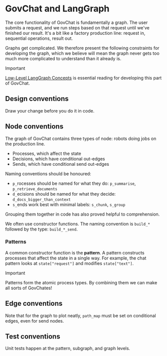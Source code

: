 # GovChat and LangGraph

The core functionality of GovChat is fundamentally a graph. The user submits a request, and we run steps based on that request until we've finished our result. It's a bit like a factory production line: request in, sequential operations, result out.

Graphs get complicated. We therefore present the following constraints for developing the graph, which we believe will mean the graph never gets too much more complicated to understand than it already is.

> [!IMPORTANT]
> [Low-Level LangGraph Concepts](https://langchain-ai.github.io/langgraph/concepts/low_level/) is essential reading for developing this part of GovChat.

## Design conventions

Draw your change before you do it in code.

## Node conventions

The graph of GovChat contains three types of node: robots doing jobs on the production line.

* Processes, which affect the state
* Decisions, which have conditional out-edges
* Sends, which have conditional send out-edges

Naming conventions should be honoured:

* `p_`rocesses should be named for what they do: `p_summarise`, `p_retrieve_documents`
* `d_`ecisions should be named for what they decide: `d_docs_bigger_than_context`
* `s_`ends work best with minimal labels: `s_chunk`, `s_group`

Grouping them together in code has also proved helpful to comprehension.

We often use constructor functions. The naming convention is `build_*` followed by the type: `build_*_send`.

### Patterns

A common constructor function is the **pattern**. A pattern constructs processes that affect the state in a single way. For example, the chat pattern looks at `state["request"]` and modifies `state["text"]`.

> [!IMPORTANT]
> Patterns form the atomic process types. By combining them we can make all sorts of GovChates!

## Edge conventions

Note that for the graph to plot neatly, `path_map` must be set on conditional edges, even for send nodes.

## Test conventions

Unit tests happen at the pattern, subgraph, and graph levels.
